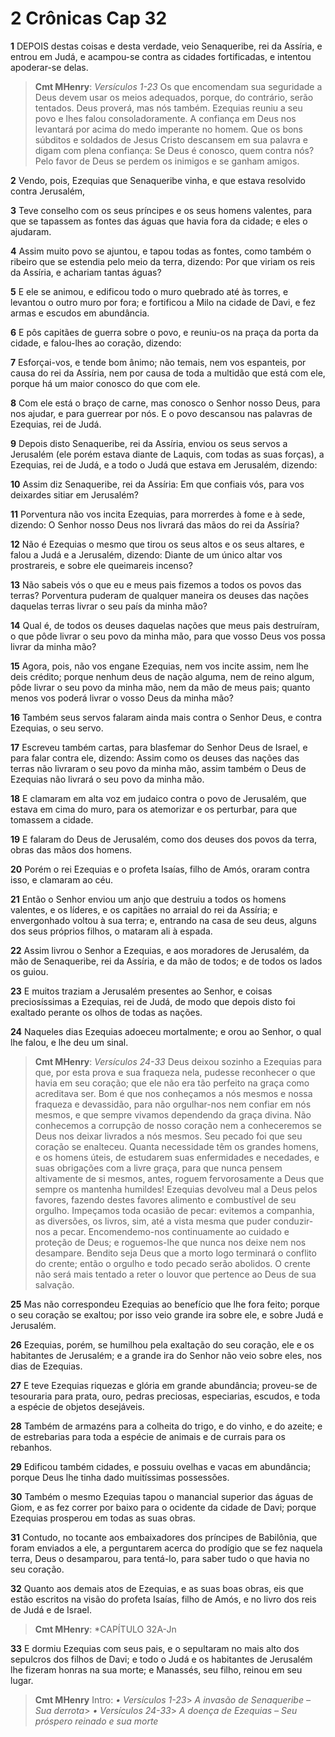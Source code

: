 # 2 Crônicas Cap 32

**1** 	DEPOIS destas coisas e desta verdade, veio Senaqueribe, rei da Assíria, e entrou em Judá, e acampou-se contra as cidades fortificadas, e intentou apoderar-se delas.

> **Cmt MHenry**: *Versículos 1-23* Os que encomendam sua seguridade a Deus devem usar os meios adequados, porque, do contrário, serão tentados. Deus proverá, mas nós também. Ezequias reuniu a seu povo e lhes falou consoladoramente. A confiança em Deus nos levantará por acima do medo imperante no homem. Que os bons súbditos e soldados de Jesus Cristo descansem em sua palavra e digam com plena confiança: Se Deus é conosco, quem contra nós? Pelo favor de Deus se perdem os inimigos e se ganham amigos.

**2** 	Vendo, pois, Ezequias que Senaqueribe vinha, e que estava resolvido contra Jerusalém,

**3** 	Teve conselho com os seus príncipes e os seus homens valentes, para que se tapassem as fontes das águas que havia fora da cidade; e eles o ajudaram.

**4** 	Assim muito povo se ajuntou, e tapou todas as fontes, como também o ribeiro que se estendia pelo meio da terra, dizendo: Por que viriam os reis da Assíria, e achariam tantas águas?

**5** 	E ele se animou, e edificou todo o muro quebrado até às torres, e levantou o outro muro por fora; e fortificou a Milo na cidade de Davi, e fez armas e escudos em abundância.

**6** 	E pôs capitães de guerra sobre o povo, e reuniu-os na praça da porta da cidade, e falou-lhes ao coração, dizendo:

**7** 	Esforçai-vos, e tende bom ânimo; não temais, nem vos espanteis, por causa do rei da Assíria, nem por causa de toda a multidão que está com ele, porque há um maior conosco do que com ele.

**8** 	Com ele está o braço de carne, mas conosco o Senhor nosso Deus, para nos ajudar, e para guerrear por nós. E o povo descansou nas palavras de Ezequias, rei de Judá.

**9** 	Depois disto Senaqueribe, rei da Assíria, enviou os seus servos a Jerusalém (ele porém estava diante de Laquis, com todas as suas forças), a Ezequias, rei de Judá, e a todo o Judá que estava em Jerusalém, dizendo:

**10** 	Assim diz Senaqueribe, rei da Assíria: Em que confiais vós, para vos deixardes sitiar em Jerusalém?

**11** 	Porventura não vos incita Ezequias, para morrerdes à fome e à sede, dizendo: O Senhor nosso Deus nos livrará das mãos do rei da Assíria?

**12** 	Não é Ezequias o mesmo que tirou os seus altos e os seus altares, e falou a Judá e a Jerusalém, dizendo: Diante de um único altar vos prostrareis, e sobre ele queimareis incenso?

**13** 	Não sabeis vós o que eu e meus pais fizemos a todos os povos das terras? Porventura puderam de qualquer maneira os deuses das nações daquelas terras livrar o seu país da minha mão?

**14** 	Qual é, de todos os deuses daquelas nações que meus pais destruíram, o que pôde livrar o seu povo da minha mão, para que vosso Deus vos possa livrar da minha mão?

**15** 	Agora, pois, não vos engane Ezequias, nem vos incite assim, nem lhe deis crédito; porque nenhum deus de nação alguma, nem de reino algum, pôde livrar o seu povo da minha mão, nem da mão de meus pais; quanto menos vos poderá livrar o vosso Deus da minha mão?

**16** 	Também seus servos falaram ainda mais contra o Senhor Deus, e contra Ezequias, o seu servo.

**17** 	Escreveu também cartas, para blasfemar do Senhor Deus de Israel, e para falar contra ele, dizendo: Assim como os deuses das nações das terras não livraram o seu povo da minha mão, assim também o Deus de Ezequias não livrará o seu povo da minha mão.

**18** 	E clamaram em alta voz em judaico contra o povo de Jerusalém, que estava em cima do muro, para os atemorizar e os perturbar, para que tomassem a cidade.

**19** 	E falaram do Deus de Jerusalém, como dos deuses dos povos da terra, obras das mãos dos homens.

**20** 	Porém o rei Ezequias e o profeta Isaías, filho de Amós, oraram contra isso, e clamaram ao céu.

**21** 	Então o Senhor enviou um anjo que destruiu a todos os homens valentes, e os líderes, e os capitães no arraial do rei da Assíria; e envergonhado voltou à sua terra; e, entrando na casa de seu deus, alguns dos seus próprios filhos, o mataram ali à espada.

**22** 	Assim livrou o Senhor a Ezequias, e aos moradores de Jerusalém, da mão de Senaqueribe, rei da Assíria, e da mão de todos; e de todos os lados os guiou.

**23** 	E muitos traziam a Jerusalém presentes ao Senhor, e coisas preciosíssimas a Ezequias, rei de Judá, de modo que depois disto foi exaltado perante os olhos de todas as nações.

**24** 	Naqueles dias Ezequias adoeceu mortalmente; e orou ao Senhor, o qual lhe falou, e lhe deu um sinal.

> **Cmt MHenry**: *Versículos 24-33* Deus deixou sozinho a Ezequias para que, por esta prova e sua fraqueza nela, pudesse reconhecer o que havia em seu coração; que ele não era tão perfeito na graça como acreditava ser. Bom é que nos conheçamos a nós mesmos e nossa fraqueza e devassidão, para não orgulhar-nos nem confiar em nós mesmos, e que sempre vivamos dependendo da graça divina. Não conhecemos a corrupção de nosso coração nem a conheceremos se Deus nos deixar livrados a nós mesmos. Seu pecado foi que seu coração se enalteceu. Quanta necessidade têm os grandes homens, e os homens úteis, de estudarem suas enfermidades e necedades, e suas obrigações com a livre graça, para que nunca pensem altivamente de si mesmos, antes, roguem fervorosamente a Deus que sempre os mantenha humildes! Ezequias devolveu mal a Deus pelos favores, fazendo destes favores alimento e combustível de seu orgulho. Impeçamos toda ocasião de pecar: evitemos a companhia, as diversões, os livros, sim, até a vista mesma que puder conduzir-nos a pecar. Encomendemo-nos continuamente ao cuidado e proteção de Deus; e roguemos-lhe que nunca nos deixe nem nos desampare. Bendito seja Deus que a morto logo terminará o conflito do crente; então o orgulho e todo pecado serão abolidos. O crente não será mais tentado a reter o louvor que pertence ao Deus de sua salvação.

**25** 	Mas não correspondeu Ezequias ao benefício que lhe fora feito; porque o seu coração se exaltou; por isso veio grande ira sobre ele, e sobre Judá e Jerusalém.

**26** 	Ezequias, porém, se humilhou pela exaltação do seu coração, ele e os habitantes de Jerusalém; e a grande ira do Senhor não veio sobre eles, nos dias de Ezequias.

**27** 	E teve Ezequias riquezas e glória em grande abundância; proveu-se de tesouraria para prata, ouro, pedras preciosas, especiarias, escudos, e toda a espécie de objetos desejáveis.

**28** 	Também de armazéns para a colheita do trigo, e do vinho, e do azeite; e de estrebarias para toda a espécie de animais e de currais para os rebanhos.

**29** 	Edificou também cidades, e possuiu ovelhas e vacas em abundância; porque Deus lhe tinha dado muitíssimas possessões.

**30** 	Também o mesmo Ezequias tapou o manancial superior das águas de Giom, e as fez correr por baixo para o ocidente da cidade de Davi; porque Ezequias prosperou em todas as suas obras.

**31** 	Contudo, no tocante aos embaixadores dos príncipes de Babilônia, que foram enviados a ele, a perguntarem acerca do prodígio que se fez naquela terra, Deus o desamparou, para tentá-lo, para saber tudo o que havia no seu coração.

**32** 	Quanto aos demais atos de Ezequias, e as suas boas obras, eis que estão escritos na visão do profeta Isaías, filho de Amós, e no livro dos reis de Judá e de Israel.

> **Cmt MHenry**: *CAPÍTULO 32A-Jn

**33** 	E dormiu Ezequias com seus pais, e o sepultaram no mais alto dos sepulcros dos filhos de Davi; e todo o Judá e os habitantes de Jerusalém lhe fizeram honras na sua morte; e Manassés, seu filho, reinou em seu lugar.


> **Cmt MHenry** Intro: *• Versículos 1-23*> *A invasão de Senaqueribe – Sua derrota*> *• Versículos 24-33*> *A doença de Ezequias – Seu próspero reinado e sua morte*